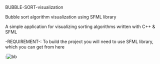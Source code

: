 BUBBLE-SORT-visualization

Bubble sort algorithm visualization using SFML library

A simple application for visualizing sorting algorithms written with C++ & SFML

-REQUIREMENT-: To build the project you will need to use SFML library, which you can get from here

:![bb](https://github.com/Abdirahman23/Visual-bubble-sorting-algorithm/assets/77121312/16049024-acc0-4dc6-8df5-69de535d27af)
